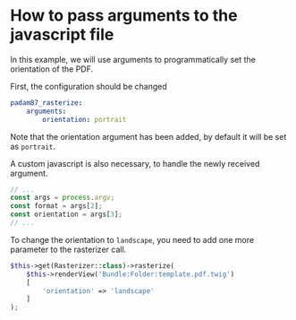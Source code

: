 # How to pass arguments to the javascript file

In this example, we will use arguments to programmatically set the orientation of the PDF.

First, the configuration should be changed

```yaml
padam87_rasterize:
    arguments:
        orientation: portrait
```

Note that the orientation argument has been added, by default it will be set as `portrait`.

A custom javascript is also necessary, to handle the newly received argument.

```js
// ...
const args = process.argv;
const format = args[2];
const orientation = args[3];
// ...
```

To change the orientation to `landscape`, you need to add one more parameter to the rasterizer call.

```php
$this->get(Rasterizer::class)->rasterize(
    $this->renderView('Bundle:Folder:template.pdf.twig')
    [
        'orientation' => 'landscape'
    ]
);
```
